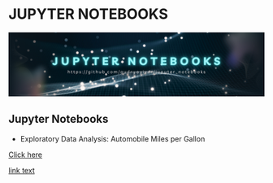 # JUPYTER NOTEBOOKS 
![Jupyter Notebooks](https://github.com/audryayivor/jupyter_notebooks/blob/main/aa_github_jupyternotebooks_pic.png)

## Jupyter Notebooks
<ul>
  <li>Exploratory Data Analysis: Automobile Miles per Gallon</li>
</ul>

<a href="[url](https://github.com/audryayivor/jupyter_notebooks/blob/main/online_article_medium_eda_auto_mpg.ipynb)https://github.com/audryayivor/jupyter_notebooks/blob/main/online_article_medium_eda_auto_mpg.ipynb">Click here</a>



<a href="[url](https://github.com/audryayivor/jupyter_notebooks/blob/main/online_article_medium_eda_auto_mpg.ipynb)https://github.com/audryayivor/jupyter_notebooks/blob/main/online_article_medium_eda_auto_mpg.ipynb">link text</a>
